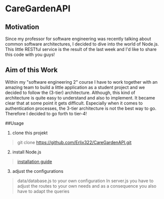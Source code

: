 # CareGardenAPI

## Motivation

Since my professor for software engineering was recently talking about common software architectures, I decided to dive into the world of Node.js.
This little RESTful service is the result of the last week and I'd like to share this code with you guys!

## Aim of this Work

Within my "software engineering 2" course I have to work together with an amazing team to build a little application as a student project and we decided to follow the (3-tier) architecture.
Although, this kind of architecture is quite easy to understand and also to implement. It became clear that at some point it gets difficult. Especially when it comes to authentication processes, the 3-tier architecture is not the best way to go.
Therefore I decided to go forth to tier-4!

##Usage

1. clone this projekt
> git clone https://github.com/Erlix322/CareGardenAPI.git

2. install Node.js
> [installation guide](https://nodejs.org/en/download/package-manager/)

3. adjust the configurations
> data/database.js to your own configuration
> In server.js you have to adjust the routes to your own needs and as a consequence you also have to adapt the queries





